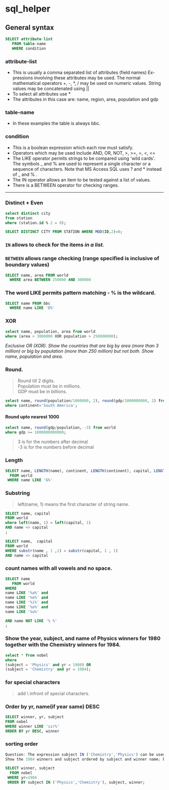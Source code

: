 # sql_helper

## General syntax 

```sql
SELECT attribute-list
   FROM table-name
   WHERE condition
```

### attribute-list
- This is usually a comma separated list of attributes (field names)
Ex- pressions involving these attributes may be used. The normal mathematical operators +, -, *, / may be used on numeric values. String values may be concatenated using ||
- To select all attributes use *
- The attributes in this case are: name, region, area, population and gdp

### table-name
- In these examples the table is always bbc.

### condition
- This is a boolean expression which each row must satisfy.
- Operators which may be used include AND, OR, NOT, >, >=, =, <, <=
- The LIKE operator permits strings to be compared using 'wild cards'. The symbols _ and % are used to represent a single character or a sequence of characters. Note that MS Access SQL uses ? and * instead of _ and % .
- The IN operator allows an item to be tested against a list of values.
- There is a BETWEEN operator for checking ranges.

<hr>

### Distinct + Even

```sql
select distinct city 
from station 
where (station.id % 2 = 0);
```

```sql
SELECT DISTINCT CITY FROM STATION WHERE MOD(ID,2)=0;
```

### `IN` allows to check for the items _in a list._

### `BETWEEN` allows range checking (range specified is inclusive of boundary values)

```sql
SELECT name, area FROM world
  WHERE area BETWEEN 250000 AND 300000
```

### The word LIKE permits pattern matching - % is the wildcard.
```sql
SELECT name FROM bbc
  WHERE name LIKE 'D%'
```

### XOR
```sql
select name, population, area from world 
where (area > 3000000 XOR population > 250000000); 
```

_Exclusive OR (XOR). Show the countries that are big by area (more than 3 million) or big by population (more than 250 million) but not both. Show name, population and area._

### Round.

> Round till 2 digits. <br>
> Population must be in millions. <br>
> GDP must be in billions. <br>

```sql
select name, round(population/1000000, 2), round(gdp/1000000000, 2) from world
where continent='South America';
```

#### Round upto nearest 1000

```sql
select name, round(gdp/population, -3) from world
where gdp >= 1000000000000;
```

> 3 is for the numbers after decimal <br>
> -3 is for the numbers before decimal <br>

### Length

```sql
SELECT name, LENGTH(name), continent, LENGTH(continent), capital, LENGTH(capital)
  FROM world
 WHERE name LIKE 'G%'
```


### Substring
> left(name, 1) means the first character of string name.

```sql
SELECT name, capital
FROM world
where left(name, 1) = left(capital, 1)
AND name <> capital
;
```

```sql
SELECT name,  capital
FROM world 
WHERE substr(name , 1 ,1) = substr(capital, 1 , 1) 
AND name <> capital
```

### count names with all vowels and no space. 

```sql
SELECT name
   FROM world
WHERE 
name LIKE '%a%' and 
name LIKE '%e%' and 
name LIKE '%i%' and 
name LIKE '%o%' and 
name LIKE '%u%' 

AND name NOT LIKE '% %'
;
```

### Show the year, subject, and name of Physics winners for 1980 together with the Chemistry winners for 1984.

```sql
select * from nobel 
where 
(subject = 'Physics' and yr = 1980) OR
(subject = 'Chemistry' and yr = 1984); 
```

### for special characters 
> add \ infront of special characters.

### Order by yr, name(if year same) DESC
```sql
SELECT winner, yr, subject
FROM nobel
WHERE winner LIKE 'sir%'
ORDER BY yr DESC, winner
```

### sorting order 

```js
Question: The expression subject IN ('Chemistry','Physics') can be used as a value - it will be 0 or 1.
Show the 1984 winners and subject ordered by subject and winner name; but list Chemistry and Physics last.
```

```sql
SELECT winner, subject
  FROM nobel
 WHERE yr=1984
 ORDER BY subject IN ('Physics','Chemistry'), subject, winner; 
```
